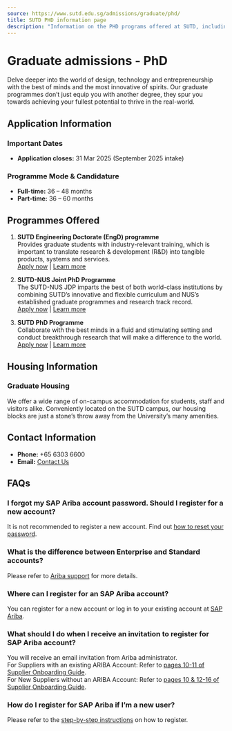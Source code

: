 ```yaml
---
source: https://www.sutd.edu.sg/admissions/graduate/phd/
title: SUTD PHD information page
description: "Information on the PHD programs offered at SUTD, including research areas and application procedures."
---
```


# Graduate admissions - PhD

Delve deeper into the world of design, technology and entrepreneurship with the best of minds and the most innovative of spirits. Our graduate programmes don’t just equip you with another degree, they spur you towards achieving your fullest potential to thrive in the real-world.

## Application Information

### Important Dates
- **Application closes:** 31 Mar 2025 (September 2025 intake)

### Programme Mode & Candidature
- **Full-time:** 36 – 48 months
- **Part-time:** 36 – 60 months

## Programmes Offered
1. **SUTD Engineering Doctorate (EngD) programme**  
   Provides graduate students with industry-relevant training, which is important to translate research & development (R&D) into tangible products, systems and services.  
   [Apply now](https://admission.sutd.edu.sg/) | [Learn more](https://www.sutd.edu.sg/programme-listing/sutd-engineering-doctorate/)

2. **SUTD-NUS Joint PhD Programme**  
   The SUTD-NUS JDP imparts the best of both world-class institutions by combining SUTD’s innovative and flexible curriculum and NUS’s established graduate programmes and research track record.  
   [Apply now](https://admission.sutd.edu.sg/) | [Learn more](https://www.sutd.edu.sg/programme-listing/sutd-nus-joint-phd-programme/)

3. **SUTD PhD Programme**  
   Collaborate with the best minds in a fluid and stimulating setting and conduct breakthrough research that will make a difference to the world.  
   [Apply now](https://admission.sutd.edu.sg/) | [Learn more](https://www.sutd.edu.sg/programme-listing/sutd-phd-programme/)

## Housing Information
### Graduate Housing
We offer a wide range of on-campus accommodation for students, staff and visitors alike. Conveniently located on the SUTD campus, our housing blocks are just a stone’s throw away from the University’s many amenities.

## Contact Information
- **Phone:** +65 6303 6600  
- **Email:** [Contact Us](https://www.sutd.edu.sg/contact-us/get-in-touch/)

## FAQs
### I forgot my SAP Ariba account password. Should I register for a new account?
It is not recommended to register a new account. Find out [how to reset your password](https://help.sap.com/docs/sap-business-network-for-trading-partners/managing-your-user-account/how-to-retrieve-forgotten-password).

### What is the difference between Enterprise and Standard accounts?
Please refer to [Ariba support](https://support.ariba.com/Item/view/188648) for more details.

### Where can I register for an SAP Ariba account?
You can register for a new account or log in to your existing account at [SAP Ariba](https://service.ariba.com/Supplier.aw).

### What should I do when I receive an invitation to register for SAP Ariba account?
You will receive an email invitation from Ariba administrator.  
For Suppliers with an existing ARIBA Account: Refer to [pages 10-11 of Supplier Onboarding Guide](https://wp-content/uploads/2024/11/SUTDSupplierOnboardingGuide.pdf#page=10).  
For New Suppliers without an ARIBA Account: Refer to [pages 10 & 12-16 of Supplier Onboarding Guide](https://wp-content/uploads/2024/11/SUTDSupplierOnboardingGuide.pdf#page=10).

### How do I register for SAP Ariba if I’m a new user?
Please refer to the [step-by-step instructions](https://about/partnering-with-sutd/suppliers/supplier-registration/) on how to register.